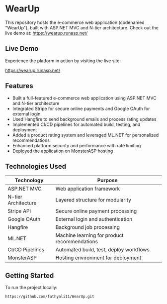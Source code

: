 # WearUp

This repository hosts the e-commerce web application (codenamed "WearUp"), built with ASP.NET MVC and N-tier architecture. Check out the live demo at: https://wearup.runasp.net/

## Live Demo

Experience the platform in action by visiting the live site:

https://wearup.runasp.net/

## Features

- Built a full-featured e-commerce web application using ASP.NET MVC and N-tier architecture
- Integrated Stripe for secure online payments and Google OAuth for external login
- Used Hangfire to send background emails and process rating updates
- Implemented CI/CD pipelines for automated build, testing, and deployment
- Added a product rating system and leveraged ML.NET for personalized recommendations
- Enhanced platform security and performance with rate limiting
- Deployed the application on MonsterASP hosting

## Technologies Used

| Technology          | Purpose                                       |
|---------------------|-----------------------------------------------|
| ASP.NET MVC         | Web application framework                     |
| N-tier Architecture | Layered structure for modularity              |
| Stripe API          | Secure online payment processing              |
| Google OAuth        | External login and authentication             |
| Hangfire            | Background job processing                     |
| ML.NET              | Machine learning for product recommendations  |
| CI/CD Pipelines     | Automated build, test, deploy workflows       |
| MonsterASP          | Hosting environment for deployment            |

## Getting Started

To run the project locally:

```bash
https://github.com/fathyali11/WearUp.git
